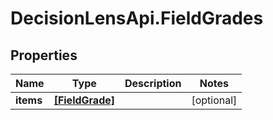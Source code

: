 # DecisionLensApi.FieldGrades

## Properties
Name | Type | Description | Notes
------------ | ------------- | ------------- | -------------
**items** | [**[FieldGrade]**](FieldGrade.md) |  | [optional] 


